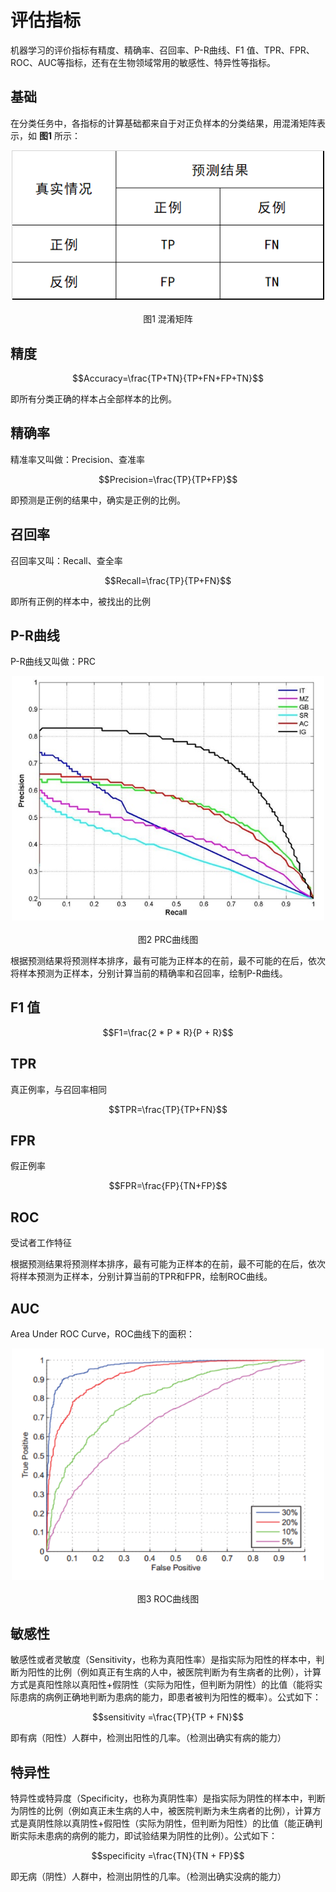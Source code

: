 # 评估指标

机器学习的评价指标有精度、精确率、召回率、P-R曲线、F1 值、TPR、FPR、ROC、AUC等指标，还有在生物领域常用的敏感性、特异性等指标。

## 基础

在分类任务中，各指标的计算基础都来自于对正负样本的分类结果，用混淆矩阵表示，如 **图1** 所示：

<center><img src="https://raw.githubusercontent.com/w5688414/paddleImage/main/metrics_img/confusion_metric.png" width="500" hegiht="" ></center>
<center><br>图1 混淆矩阵 </br></center>

## 精度


$$Accuracy=\frac{TP+TN}{TP+FN+FP+TN}$$

即所有分类正确的样本占全部样本的比例。

## 精确率
精准率又叫做：Precision、查准率

$$Precision=\frac{TP}{TP+FP}$$

即预测是正例的结果中，确实是正例的比例。

## 召回率

召回率又叫：Recall、查全率

$$Recall=\frac{TP}{TP+FN}$$

即所有正例的样本中，被找出的比例

## P-R曲线

P-R曲线又叫做：PRC

<center><img src="https://raw.githubusercontent.com/w5688414/paddleImage/main/metrics_img/PRC.png" width="500" hegiht="" ></center>
<center><br>图2 PRC曲线图</br></center>

根据预测结果将预测样本排序，最有可能为正样本的在前，最不可能的在后，依次将样本预测为正样本，分别计算当前的精确率和召回率，绘制P-R曲线。

## F1 值

$$F1=\frac{2 * P * R}{P + R}$$

## TPR

真正例率，与召回率相同

$$TPR=\frac{TP}{TP+FN}$$

## FPR

假正例率

$$FPR=\frac{FP}{TN+FP}$$

## ROC

受试者工作特征

根据预测结果将预测样本排序，最有可能为正样本的在前，最不可能的在后，依次将样本预测为正样本，分别计算当前的TPR和FPR，绘制ROC曲线。

## AUC

Area Under ROC Curve，ROC曲线下的面积：

<center><img src="https://raw.githubusercontent.com/w5688414/paddleImage/main/metrics_img/AUC.png" width="500" hegiht="" ></center>
<center><br>图3 ROC曲线图</br></center>

## 敏感性

敏感性或者灵敏度（Sensitivity，也称为真阳性率）是指实际为阳性的样本中，判断为阳性的比例（例如真正有生病的人中，被医院判断为有生病者的比例），计算方式是真阳性除以真阳性+假阴性（实际为阳性，但判断为阴性）的比值（能将实际患病的病例正确地判断为患病的能力，即患者被判为阳性的概率）。公式如下：

$$sensitivity =\frac{TP}{TP + FN}$$

即有病（阳性）人群中，检测出阳性的几率。（检测出确实有病的能力）

## 特异性

特异性或特异度（Specificity，也称为真阴性率）是指实际为阴性的样本中，判断为阴性的比例（例如真正未生病的人中，被医院判断为未生病者的比例），计算方式是真阴性除以真阴性+假阳性（实际为阴性，但判断为阳性）的比值（能正确判断实际未患病的病例的能力，即试验结果为阴性的比例）。公式如下：

$$specificity =\frac{TN}{TN + FP}$$

即无病（阴性）人群中，检测出阴性的几率。（检测出确实没病的能力）

